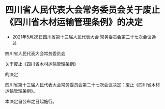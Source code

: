 # 四川省人民代表大会常务委员会关于废止《四川省木材运输管理条例》的决定

- 2021年5月28日四川省第十三届人民代表大会
  常务委员会第二十七次会议通过

<!-- INFO END -->

四川省人民代表大会常务委员会

关于废止《四川省木材运输管理条例》

的决定

四川省第十三届人民代表大会常务委员会第二十七次会议决定：废止《四川省木材运输管理条例》。

本决定自公布之日起施行。
